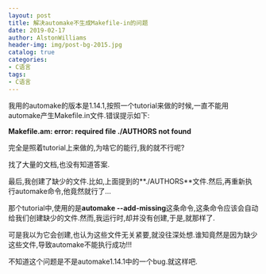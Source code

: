 ```yaml
---
layout: post
title: 解决automake不生成Makefile-in的问题
date: 2019-02-17
author: AlstonWilliams
header-img: img/post-bg-2015.jpg
catalog: true
categories:
- C语言
tags:
- C语言
---
```

我用的automake的版本是1.14.1,按照一个tutorial来做的时候,一直不能用automake产生Makefile.in文件.错误提示如下:

**Makefile.am: error: required file ./AUTHORS not found**

完全是照着tutorial上来做的,为啥它的能行,我的就不行呢?

找了大量的文档,也没有知道答案.

最后,我创建了缺少的文件.比如,上面提到的**./AUTHORS**文件.然后,再重新执行automake命令,他竟然就行了...

那个tutorial中,使用的是**automake --add-missing**这条命令,这条命令应该会自动给我们创建缺少的文件.然而,我运行时,却并没有创建,于是,就那样了.

可是我以为它会创建,也认为这些文件无关紧要,就没往深处想.谁知竟然是因为缺少这些文件,导致automake不能执行成功!!!

不知道这个问题是不是automake1.14.1中的一个bug.就这样吧.
